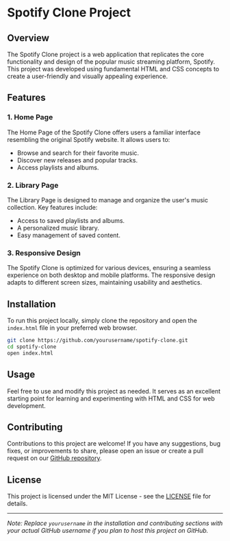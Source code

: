 # Spotify Clone Project

## Overview

The Spotify Clone project is a web application that replicates the core functionality and design of the popular music streaming platform, Spotify. This project was developed using fundamental HTML and CSS concepts to create a user-friendly and visually appealing experience.

## Features

### 1. Home Page

The Home Page of the Spotify Clone offers users a familiar interface resembling the original Spotify website. It allows users to:

- Browse and search for their favorite music.
- Discover new releases and popular tracks.
- Access playlists and albums.

### 2. Library Page

The Library Page is designed to manage and organize the user's music collection. Key features include:

- Access to saved playlists and albums.
- A personalized music library.
- Easy management of saved content.

### 3. Responsive Design

The Spotify Clone is optimized for various devices, ensuring a seamless experience on both desktop and mobile platforms. The responsive design adapts to different screen sizes, maintaining usability and aesthetics.

## Installation

To run this project locally, simply clone the repository and open the `index.html` file in your preferred web browser.

```bash
git clone https://github.com/yourusername/spotify-clone.git
cd spotify-clone
open index.html
```

## Usage

Feel free to use and modify this project as needed. It serves as an excellent starting point for learning and experimenting with HTML and CSS for web development.

## Contributing

Contributions to this project are welcome! If you have any suggestions, bug fixes, or improvements to share, please open an issue or create a pull request on our [GitHub repository](https://github.com/yourusername/spotify-clone).

## License

This project is licensed under the MIT License - see the [LICENSE](LICENSE) file for details.

---

*Note: Replace `yourusername` in the installation and contributing sections with your actual GitHub username if you plan to host this project on GitHub.*
